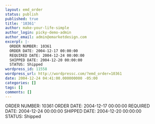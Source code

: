 ```yaml
---
layout: emd_order
status: publish
published: true
title: '10361'
author: make-your-life-simple
author_login: picky-demo-admin
author_email: admin@emarketdesign.com
excerpt: |-
  ORDER NUMBER: 10361
  ORDER DATE: 2004-12-17 00:00:00
  REQUIRED DATE: 2004-12-24 00:00:00
  SHIPPED DATE: 2004-12-20 00:00:00
  STATUS: Shipped
wordpress_id: 11558
wordpress_url: http://wordpressc.com/?emd_order=10361
date: 2004-12-24 04:41:00.000000000 -05:00
categories: []
tags: []
comments: []
---
```

ORDER NUMBER: 10361
ORDER DATE: 2004-12-17 00:00:00
REQUIRED DATE: 2004-12-24 00:00:00
SHIPPED DATE: 2004-12-20 00:00:00
STATUS: Shipped
